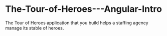 # The-Tour-of-Heroes---Angular-Intro
The Tour of Heroes application that you build helps a staffing agency manage its stable of heroes. 
